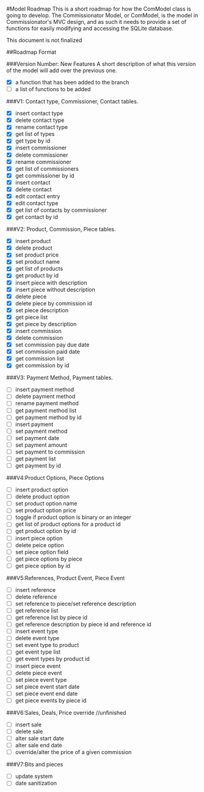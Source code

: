 #Model Roadmap
This is a short roadmap for how the ComModel class is going to develop.
The Commissionator Model, or ComModel, is the model in Commissionator's MVC
design, and as such it needs to provide a set of functions for easily modifying
and accessing the SQLite database.
  
This document is not finalized  
  
##Roadmap Format  
  
###Version Number: New Features
A short description of what this version of the model will add over the previous one.  
- [x] a function that has been added to the branch 
- [ ] a list of functions to be added  
  
###V1: Contact type, Commissioner, Contact tables.
- [x] insert contact type
- [x] delete contact type
- [x] rename contact type
- [x] get list of types
- [x] get type by id
- [x] insert commissioner
- [x] delete commissioner
- [x] rename commissioner
- [x] get list of commissioners
- [x] get commissioner by id
- [x] insert contact
- [x] delete contact
- [x] edit contact entry
- [x] edit contact type
- [x] get list of contacts by commissioner
- [x] get contact by id
  
###V2: Product, Commission, Piece tables.
- [x] insert product
- [x] delete product
- [x] set product price
- [x] set product name
- [x] get list of products
- [x] get product by id
- [x] insert piece with description
- [x] insert piece without description
- [x] delete piece
- [x] delete piece by commission id
- [x] set piece description
- [x] get piece list
- [x] get piece by description
- [x] insert commission
- [x] delete commission
- [x] set commission pay due date
- [x] set commission paid date
- [x] get commission list
- [x] get commission by id
  
###V3: Payment Method, Payment tables.
- [ ] insert payment method
- [ ] delete payment method
- [ ] rename payment method
- [ ] get payment method list
- [ ] get payment method by id
- [ ] insert payment
- [ ] set payment method
- [ ] set payment date
- [ ] set payment amount
- [ ] set payment to commission
- [ ] get payment list
- [ ] get payment by id
  
###V4:Product Options, Piece Options
- [ ] insert product option
- [ ] delete product option
- [ ] set product option name
- [ ] set product option price
- [ ] toggle if product option is binary or an integer
- [ ] get list of product options for a product id
- [ ] get product option by id
- [ ] insert piece option
- [ ] delete peice option
- [ ] set piece option field
- [ ] get piece options by piece
- [ ] get piece option by id
  
###V5:References, Product Event, Piece Event
- [ ] insert reference
- [ ] delete reference
- [ ] set reference to piece/set reference description
- [ ] get reference list
- [ ] get reference list by piece id
- [ ] get reference description by piece id and reference id
- [ ] insert event type
- [ ] delete event type
- [ ] set event type to product
- [ ] get event type list
- [ ] get event types by product id
- [ ] insert piece event
- [ ] delete piece event
- [ ] set piece event type
- [ ] set piece event start date
- [ ] set piece event end date
- [ ] get piece events by piece id
  
###V6:Sales, Deals, Price override
//unfinished
- [ ] insert sale
- [ ] delete sale
- [ ] alter sale start date
- [ ] alter sale end date
- [ ] override/alter the price of a given commission

###V7:Bits and pieces
- [ ] update system
- [ ] date sanitization
